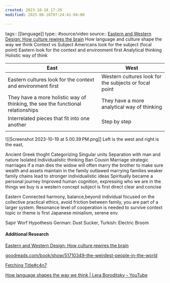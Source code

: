 ```yaml
---
created: 2023-10-18 17:29
modified: 2025-06-16T07:24:41-04:00

---
```

tags:: [[language]]
type:: #source/video
source:: [Eastern and Western Design: How culture rewires the brain](https://www.youtube.com/watch?v=8UAsN9wvePE&list=WL&index=23)
How language and culture shape the way we think
Context vs Subject
Americans look for the subject (focal point)
Eastern look for the context and environment first
Analytical thinking
Holistic way of think

| East                                                                            | West                                                  |
| ------------------------------------------------------------------------------- | ----------------------------------------------------- |
| Eastern cultures look for the context and environment first                     | Western cultures look for the subjects or focal point |
| They have a more holistic way of thinking, the see the functional relationships | They have a more analytical way of thinking           |
| Interrelated pieces that fit into one another                                   | Step by step                                          |
|                                                                                 |                                                       |



![[Screenshot 2023-10-19 at 5.00.39 PM.png]]
Left is the west and right is the east,

Ancient Greek thoght
Categorizing
Singular units
Separation with man and nature
Isolated
Individualistic thinking
Ban Cousin Marriage
strategic marriages
if a man dies the widow will often marry the brother to make sure wealth and assets maintain in the family
outlawed marrying families
weaker family chains lead to stronger individualistic ideas
Spiritually became a personal journey
Improved human cognition,
expressing who we are in the things we buy is a western concept
subject is first
direct clear and concise


Eastern
Connected
harmony, balance,beyond individual focused on the collective
practical ethics, avoid friction between family,
you are part of a larger system.
Resonance
level of cooperation is needed to survive
context topic or theme is first
Japanese minialism, serene env.

Sapir Worf Hypothesis
German: Dust Sucker,
Turkish:  Electric Broom



#### Additional Research

[Eastern and Western Design: How culture rewires the brain](https://www.youtube.com/watch?v=8UAsN9wvePE&list=WL&index=23)

[goodreads.com/book/show/51710349-the-weirdest-people-in-the-world](https://www.goodreads.com/book/show/51710349-the-weirdest-people-in-the-world)

[Fetching Title#c4n7](https://www.goodreads.com/book/show/226630.The_Geography_of_Thought)

[How language shapes the way we think | Lera Boroditsky - YouTube](https://www.youtube.com/watch?v=RKK7wGAYP6k)
